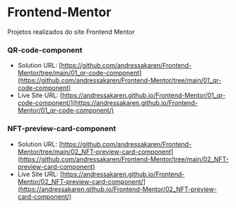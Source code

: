 # Frontend-Mentor
 Projetos realizados do site Frontend Mentor

### QR-code-component
- Solution URL: [https://github.com/andressakaren/Frontend-Mentor/tree/main/01_qr-code-component](https://github.com/andressakaren/Frontend-Mentor/tree/main/01_qr-code-component)
- Live Site URL: [https://andressakaren.github.io/Frontend-Mentor/01_qr-code-component/](https://andressakaren.github.io/Frontend-Mentor/01_qr-code-component/)

### NFT-preview-card-component
- Solution URL: [https://github.com/andressakaren/Frontend-Mentor/tree/main/02_NFT-preview-card-component](https://github.com/andressakaren/Frontend-Mentor/tree/main/02_NFT-preview-card-component)
- Live Site URL: [https://andressakaren.github.io/Frontend-Mentor/02_NFT-preview-card-component/](https://andressakaren.github.io/Frontend-Mentor/02_NFT-preview-card-component/)
